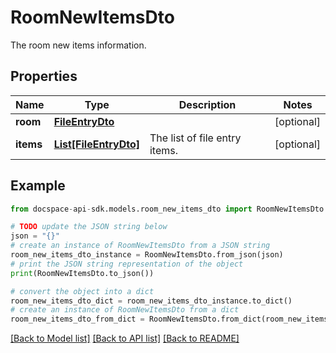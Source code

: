 # RoomNewItemsDto
The room new items information.

## Properties

Name | Type | Description | Notes
------------ | ------------- | ------------- | -------------
**room** | [**FileEntryDto**](FileEntryDto.md) |  | [optional] 
**items** | [**List[FileEntryDto]**](FileEntryDto.md) | The list of file entry items. | [optional] 

## Example

```python
from docspace-api-sdk.models.room_new_items_dto import RoomNewItemsDto

# TODO update the JSON string below
json = "{}"
# create an instance of RoomNewItemsDto from a JSON string
room_new_items_dto_instance = RoomNewItemsDto.from_json(json)
# print the JSON string representation of the object
print(RoomNewItemsDto.to_json())

# convert the object into a dict
room_new_items_dto_dict = room_new_items_dto_instance.to_dict()
# create an instance of RoomNewItemsDto from a dict
room_new_items_dto_from_dict = RoomNewItemsDto.from_dict(room_new_items_dto_dict)
```
[[Back to Model list]](../README.md#documentation-for-models) [[Back to API list]](../README.md#documentation-for-api-endpoints) [[Back to README]](../README.md)


